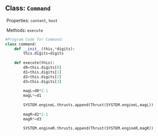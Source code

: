 ## Class: `Command`

​	Properties: `content`, `host`

​	Methods: `execute`

```python
#Program Code for Command:
class command:
    def __init__(this,*digits):
        this.digits=digits
    
    def execute(this):
        d0=this.digits[0]
        d1=this.digits[1]
        d2=this.digits[2]
        d3=this.digits[3]
        
        magL=d0*2-1
        magL*=d1
        
        SYSTEM.engineL.thrusts.append(Thrust(SYSTEM.engineL,magL))
        
        magR=d2*2-1
        magR*=d3
        
        SYSTEM.engineR.thrusts.append(Thrust(SYSTEM.engineR,magR))
        
        
        
        
```


